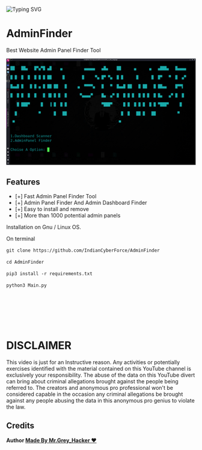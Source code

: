 ![Typing SVG](https://readme-typing-svg.demolab.com?font=Fira+Code&pause=1000&color=F7AB0A&width=435&lines=Indian+Cyber+Force;Developed+By+Unknown+Admin+Of+ICF)


# AdminFinder
Best Website Admin Panel Finder Tool


<p align="center">
<img src="APFinder.png" </br>
</p> 

## Features
- [+] Fast Admin Panel Finder Tool
- [+] Admin Panel Finder And Admin Dashboard Finder
- [+] Easy to install and remove
- [+] More than 1000 potential admin panels


Installation on Gnu / Linux OS. </br>

On terminal </br>


```diff
git clone https://github.com/IndianCyberForce/AdminFinder
```

```diff
cd AdminFinder
```

```diff
pip3 install -r requirements.txt
```

```diff
python3 Main.py
```

</br> </br>

</br> </br>

# DISCLAIMER
This video is just for an Instructive reason. Any activities or potentially exercises identified with the material contained on this YouTube channel is exclusively your responsibility. The abuse of the data on this YouTube divert can bring about criminal allegations brought against the people being referred to. The creators and anonymous pro professional won't be considered capable in the occasion any criminal allegations be brought against any people abusing the data in this anonymous pro genius to violate the law.

## Credits

<b> Author <a href="https://www.facebook.com/TeamIndianCyberForce">Made By Mr.Grey_Hacker ❤️</a>
